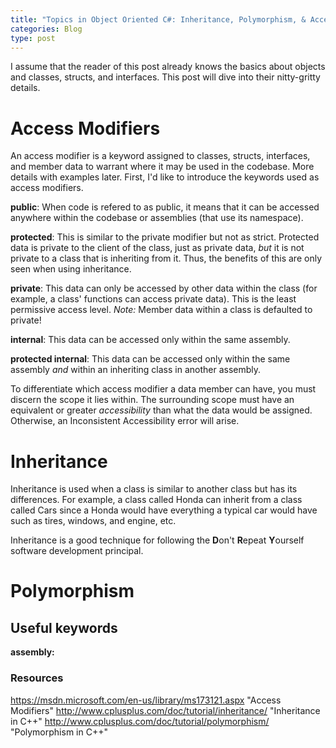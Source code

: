 ```yaml
---
title: "Topics in Object Oriented C#: Inheritance, Polymorphism, & Access Modifiers"
categories: Blog
type: post
---
```

I assume that the reader of this post already knows the basics about objects and classes, structs, and interfaces.
This post will dive into their nitty-gritty details.

# Access Modifiers
An access modifier is a keyword assigned to classes, structs, interfaces, and member data to warrant where it may be used in the codebase. More details with examples later. First, I'd like to introduce the keywords used as access modifiers.

**public**: When code is refered to as public, it means that it can be accessed anywhere within the codebase or assemblies (that use its namespace).

**protected**: This is similar to the private modifier but not as strict. Protected data is private to the client of the class, just as private data, *but* it is not private to a class that is inheriting from it. Thus, the benefits of this are only seen when using inheritance.

**private**: This data can only be accessed by other data within the class (for example, a class' functions can access private data). This is the least permissive access level. *Note:* Member data within a class is defaulted to private! 

**internal**: This data can be accessed only within the same assembly.

**protected internal**: This data can be accessed only within the same assembly *and* within an inheriting class in another assembly.

To differentiate which access modifier a data member can have, you must discern the scope it lies within. The surrounding scope must have an equivalent or greater *accessibility* than what the data would be assigned. Otherwise, an Inconsistent Accessibility error will arise. 

# Inheritance
Inheritance is used when a class is similar to another class but has its differences. For example, a class called Honda can inherit from a class called Cars since a Honda would have everything a typical car would have such as tires, windows, and engine, etc. 

Inheritance is a good technique for following the **D**on't **R**epeat **Y**ourself software development principal.

# Polymorphism

## Useful keywords
**assembly:** 

### Resources
https://msdn.microsoft.com/en-us/library/ms173121.aspx "Access Modifiers"
http://www.cplusplus.com/doc/tutorial/inheritance/ "Inheritance in C++"
http://www.cplusplus.com/doc/tutorial/polymorphism/ "Polymorphism in C++"

